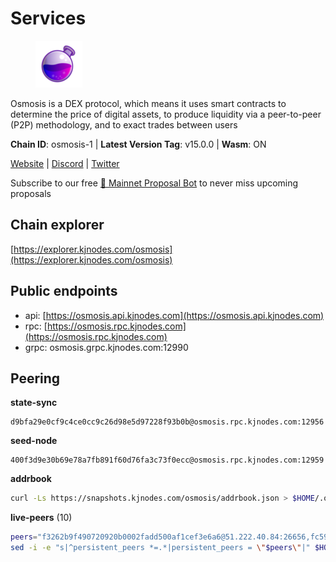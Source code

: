 # Services

<figure><img src="https://raw.githubusercontent.com/kj89/cosmos-images/main/logos/osmosis.png" alt=""><figcaption></figcaption></figure>

Osmosis is a DEX protocol, which means it uses smart contracts  to determine the price of digital assets, to produce liquidity  via a peer-to-peer (P2P) methodology, and to exact trades between users

**Chain ID**: osmosis-1 | **Latest Version Tag**: v15.0.0 | **Wasm**: ON

[Website](https://osmosis.zone) | [Discord](https://discord.gg/osmosis) | [Twitter](https://twitter.com/osmosiszone)



Subscribe to our free [🤖 Mainnet Proposal Bot](https://t.me/kjnodes_proposal_bot) to never miss upcoming proposals


## Chain explorer
[https://explorer.kjnodes.com/osmosis](https://explorer.kjnodes.com/osmosis)

## Public endpoints

* api: [https://osmosis.api.kjnodes.com](https://osmosis.api.kjnodes.com)
* rpc: [https://osmosis.rpc.kjnodes.com](https://osmosis.rpc.kjnodes.com)
* grpc: osmosis.grpc.kjnodes.com:12990

## Peering

**state-sync**

```text
d9bfa29e0cf9c4ce0cc9c26d98e5d97228f93b0b@osmosis.rpc.kjnodes.com:12956
```

**seed-node**

```text
400f3d9e30b69e78a7fb891f60d76fa3c73f0ecc@osmosis.rpc.kjnodes.com:12959
```

**addrbook**
```bash
curl -Ls https://snapshots.kjnodes.com/osmosis/addrbook.json > $HOME/.osmosisd/config/addrbook.json
```

**live-peers** (10)
```bash
peers="f3262b9f490720920b0002fadd500af1cef3e6a6@51.222.40.84:26656,fc590afe489a1b9ca8ff3f2fb396dbc20b1997a4@204.16.244.254:26656,f96947493f1edd08058afaeaef8f5830cc70b8f2@15.204.197.10:26656,253bc0e57f48cb4f70493e6109b756208e20e8fe@135.181.171.121:26656,ac2fbcb5de633d136a942c28c3049e3edbc6e69a@85.239.233.61:2000,a8a72dce31fdd36db889b1203d9af5fb7155e4d3@65.108.122.246:26686,a50c8dcd0e83032b5e29d5c5beef6e54ddafb508@35.83.253.164:26656,406f64a8d601e34d7311fd61ec87b0c7028bd230@138.201.23.39:46656,82e224c9640048a6513c589e904c0d903bb99f32@74.118.140.23:26656,d9bfa29e0cf9c4ce0cc9c26d98e5d97228f93b0b@65.109.88.38:12956"
sed -i -e "s|^persistent_peers *=.*|persistent_peers = \"$peers\"|" $HOME/.osmosisd/config/config.toml
```
